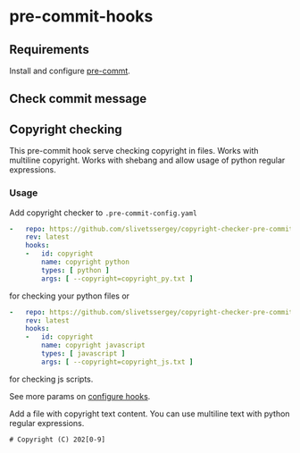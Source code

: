 # pre-commit-hooks

## Requirements

Install and configure [pre-commt](https://pre-commit.com/#install).

## Check commit message

## Copyright checking

This pre-commit hook serve checking copyright in files.
Works with multiline copyright. Works with shebang and allow usage of python regular expressions.

### Usage

Add copyright checker to `.pre-commit-config.yaml`

```yaml
-   repo: https://github.com/slivetssergey/copyright-checker-pre-commit
    rev: latest
    hooks:
    -   id: copyright
        name: copyright python
        types: [ python ]
        args: [ --copyright=copyright_py.txt ]
```

for checking your python files or

```yaml
-   repo: https://github.com/slivetssergey/copyright-checker-pre-commit
    rev: latest
    hooks:
    -   id: copyright
        name: copyright javascript
        types: [ javascript ]
        args: [ --copyright=copyright_js.txt ]
```

for checking js scripts.

See more params on [configure hooks](https://pre-commit.com/#pre-commit-configyaml---hooks).

Add a file with copyright text content. You can use multiline text with python regular expressions.
```text
# Copyright (C) 202[0-9]
```
